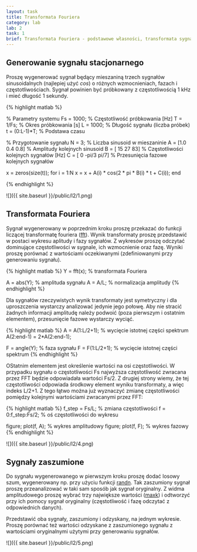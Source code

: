 ```yaml
---
layout: task
title: Transformata Fouriera
category: lab
lab: 2
task: 1
brief: Transformata Fouriera - podstawowe własności, transformata sygnałów dyskretnych.
---
```


## Generowanie sygnału stacjonarnego

Proszę wygenerować sygnał będący mieszaniną trzech sygnałów sinusoidalnych (najlepiej użyć _cos_)
o różnych wzmocnieniach, fazach i częstotliwościach. Sygnał powinien być próbkowany z częstotliwością
1 kHz i mieć długość 1 sekundy. 

{% highlight matlab %}

% Parametry systemu
Fs = 1000;     % Częstotliwość próbkowania [Hz]
T = 1/Fs;      % Okres próbkowania [s]
L = 1000;      % Długość sygnału (liczba próbek)
t = (0:L-1)*T; % Podstawa czasu

% Przygotowanie sygnału
N = 3;               % Liczba sinusoid w mieszaninie
A = [1.0   0.4  0.8] % Amplitudy kolejnych sinusoid
B = [ 15    27   83] % Częstotliwości kolejnych sygnałów [Hz]
C = [  0 -pi/3 pi/7] % Przesunięcia fazowe kolejnych sygnałów


x = zeros(size(t));
for i = 1:N
  x = x + A(i) * cos(2 * pi * B(i) * t + C(i));
end

{% endhighlight %}

![]({{ site.baseurl }}/public/l2/1.png)

## Transformata Fouriera

Sygnał wygenerowany w poprzednim kroku proszę przekazać do funkcji liczącej
transformatę fouriera ([fft](https://www.mathworks.com/help/matlab/ref/fft.html)).
Wynik transformaty proszę przedstawić w postaci wykresu aplitudy i fazy sygnałów.
Z wykresów proszę odczytać dominujące częstotliwości w sygnale, ich wzmocnienie
oraz fazę. Wyniki proszę porównać z wartościami oczekiwanymi (zdefiniowanymi przy generowaniu sygnału).

{% highlight matlab %}
Y = fft(x);     % transformata Fouriera

A = abs(Y);     % amplituda sygnału
A = A/L;        % normalizacja amplitudy
{% endhighlight %}

Dla sygnałów rzeczywistych wynik transformaty jest symetryczny i dla uproszczenia wystarczy analizować jedynie jego połowę. 
Aby nie stracić żadnych informacji amplitudę należy podwoić (poza pierwszym i ostatnim elementem), przesunięcie fazowe
wystarczy wyciąć.

{% highlight matlab %}
A = A(1:L/2+1); % wycięcie istotnej części spektrum
A(2:end-1) = 2*A(2:end-1);

F = angle(Y);   % faza sygnału
F = F(1:L/2+1); % wycięcie istotnej części spektrum
{% endhighlight %}

OStatnim elementem jest określenie wartości na osi częstotliwości. W przypadku sygnału o częstotliwości Fs najwyższa częstotliwość zwracana przez
FFT będzie odpowiadała wartości Fs/2. Z drugiej strony wiemy, że tej częstotliwości odpowiada środkowy element wyniku transformaty, a więc indeks L/2+1.
Z tego łątwo można już wyznaczyć zmianę częstotliwości pomiędzy kolejnymi wartościami zwracanymi przez FFT:

{% highlight matlab %}
f_step = Fs/L;     % zmiana częstotliwości
f = 0:f_step:Fs/2; % oś częstotliwości do wykresu

figure;
plot(f, A);        % wykres amplitudowy
figure;
plot(f, F);        % wykres fazowy
{% endhighlight %}

![]({{ site.baseurl }}/public/l2/4.png)


## Sygnały zaszumione

Do sygnału wygenerowanego w pierwszym kroku proszę dodać losowy szum,
wygenerowany np. przy użyciu funkcji [randn](https://www.mathworks.com/help/matlab/ref/randn.html).
Tak zaszumiony sygnał proszę przeanalizować w taki sam sposób jak sygnał oryginalny.
Z widma amplitudowego proszę wybrać trzy największe wartości 
([maxk](https://www.mathworks.com/help/matlab/ref/maxk.html)) i odtworzyć przy ich pomocy
sygnał oryginalny (częstotliwość i fazę odczytać z odpowiednich danych).

Przedstawić oba sygnały, zaszumiony i odzyskany, na jednym wykresie. Proszę porównać
też wartości odzyskane z zaszumionego sygnału z wartościami oryginalnymi użytymi przy
generowaniu sygnałów.



![]({{ site.baseurl }}/public/l2/5.png)

